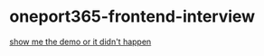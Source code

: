 # oneport365-frontend-interview

[show me the demo or it didn't happen](https://optimistic-khorana.netlify.app/login)
